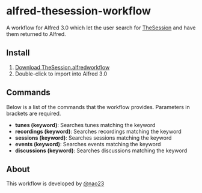 # alfred-thesession-workflow
A workflow for Alfred 3.0 which let the user search for [TheSession](https://thesession.org) and have them returned to Alfred.

## Install
1. [Download TheSession.alfredworkflow](https://github.com/nao23/alfred-thesession-workflow/blob/master/TheSession.alfredworkflow)
2. Double-click to import into Alfred 3.0

## Commands
Below is a list of the commands that the workflow provides. Parameters in brackets are required.
- **tunes (keyword)**: Searches tunes matching the keyword
- **recordings (keyword)**: Searches recordings matching the keyword
- **sessions (keyword)**: Searches sessions matching the keyword
- **events (keyword)**: Searches events matching the keyword
- **discussions (keyword)**: Searches discussions matching the keyword

## About
This workflow is developed by [@nao23](https://github.com/nao23)

